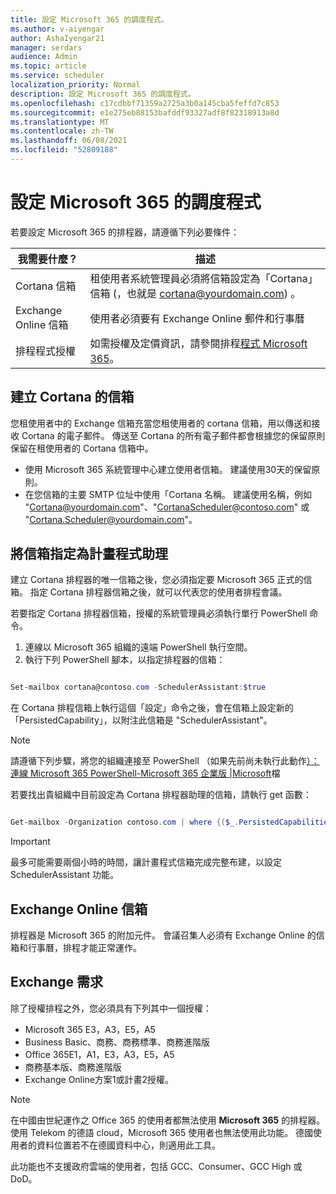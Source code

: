 ```yaml
---
title: 設定 Microsoft 365 的調度程式。
ms.author: v-aiyengar
author: AshaIyengar21
manager: serdars
audience: Admin
ms.topic: article
ms.service: scheduler
localization_priority: Normal
description: 設定 Microsoft 365 的調度程式。
ms.openlocfilehash: c17cdbbf71359a2725a3b0a145cba5feffd7c853
ms.sourcegitcommit: e1e275eb88153bafddf93327adf8f82318913a8d
ms.translationtype: MT
ms.contentlocale: zh-TW
ms.lasthandoff: 06/08/2021
ms.locfileid: "52809188"
---
```

# <a name="setting-up-scheduler-for-microsoft-365"></a>設定 Microsoft 365 的調度程式

若要設定 Microsoft 365 的排程器，請遵循下列必要條件：

|**我需要什麼？** |**描述** |
|-------------------|-------------|
|Cortana 信箱 |租使用者系統管理員必須將信箱設定為「Cortana」信箱 (，也就是 cortana@yourdomain.com) 。         |
|Exchange Online 信箱 |使用者必須要有 Exchange Online 郵件和行事曆         |
|排程程式授權 |如需授權及定價資訊，請參閱排程[程式 Microsoft 365](https://www.microsoft.com/microsoft-365/meeting-scheduler-pricing)。        |

## <a name="create-a-mailbox-for-cortana"></a>建立 Cortana 的信箱
您租使用者中的 Exchange 信箱充當您租使用者的 cortana 信箱，用以傳送和接收 Cortana 的電子郵件。 傳送至 Cortana 的所有電子郵件都會根據您的保留原則保留在租使用者的 Cortana 信箱中。

- 使用 Microsoft 365 系統管理中心建立使用者信箱。 建議使用30天的保留原則。 
- 在您信箱的主要 SMTP 位址中使用「Cortana 名稱。 建議使用名稱，例如 "Cortana@yourdomain.com"、"CortanaScheduler@contoso.com" 或 "Cortana.Scheduler@yourdomain.com"。

## <a name="designate-the-mailbox-as-the-scheduler-assistant"></a>將信箱指定為計畫程式助理

建立 Cortana 排程器的唯一信箱之後，您必須指定要 Microsoft 365 正式的信箱。 指定 Cortana 排程器信箱之後，就可以代表您的使用者排程會議。

若要指定 Cortana 排程器信箱，授權的系統管理員必須執行單行 PowerShell 命令。 

1. 連線以 Microsoft 365 組織的遠端 PowerShell 執行空間。
2. 執行下列 PowerShell 腳本，以指定排程器的信箱：

```powershell

Set-mailbox cortana@contoso.com -SchedulerAssistant:$true

```

在 Cortana 排程信箱上執行這個「設定」命令之後，會在信箱上設定新的「PersistedCapability」，以附注此信箱是 "SchedulerAssistant"。

> [!NOTE]
> 請遵循下列步驟，將您的組織連接至 PowerShell （如果先前尚未執行此動作[）：連線 Microsoft 365 PowerShell-Microsoft 365 企業版 |Microsoft](../enterprise/connect-to-microsoft-365-powershell.md)檔

若要找出貴組織中目前設定為 Cortana 排程器助理的信箱，請執行 get 函數：
 
```powershell

Get-mailbox -Organization contoso.com | where {($_.PersistedCapabilities -like "SchedulerAssistant")}

```

> [!IMPORTANT]
> 最多可能需要兩個小時的時間，讓計畫程式信箱完成完整布建，以設定 SchedulerAssistant 功能。

## <a name="exchange-online-mailbox"></a>Exchange Online 信箱
排程器是 Microsoft 365 的附加元件。 會議召集人必須有 Exchange Online 的信箱和行事曆，排程才能正常運作。

## <a name="exchange-requirements"></a>Exchange 需求

除了授權排程之外，您必須具有下列其中一個授權：

- Microsoft 365 E3，A3，E5，A5
- Business Basic、商務、商務標準、商務進階版
- Office 365E1，A1，E3，A3，E5，A5
- 商務基本版、商務進階版
- Exchange Online方案1或計畫2授權。 

> [!Note]
> 在中國由世紀運作之 Office 365 的使用者都無法使用 **Microsoft 365** 的排程器。 使用 Telekom 的德語 cloud，Microsoft 365 使用者也無法使用此功能。 德國使用者的資料位置若不在德國資料中心，則適用此工具。
>
>此功能也不支援政府雲端的使用者，包括 GCC、Consumer、GCC High 或 DoD。
